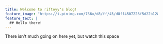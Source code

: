 ```yaml
---
title: Welcome to rifteyy's blog!
feature_image: "https://i.pinimg.com/736x/d8/ff/45/d8ff4507223f5d22b12842c2a2f551bb.jpg"
feature_text: |
  ## Hello there!
---
```


There isn't much going on here yet, but watch this space
